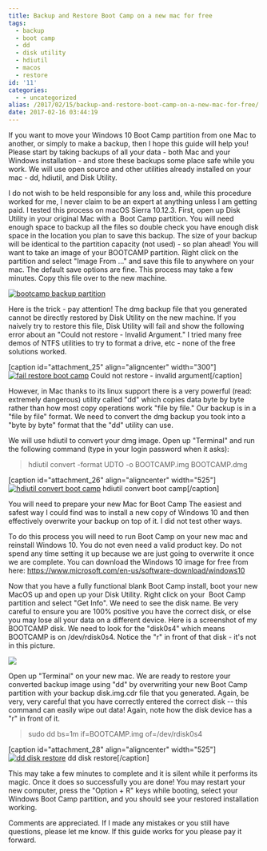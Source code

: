 ```yaml
---
title: Backup and Restore Boot Camp on a new mac for free
tags:
  - backup
  - boot camp
  - dd
  - disk utility
  - hdiutil
  - macos
  - restore
id: '11'
categories:
  - - uncategorized
alias: /2017/02/15/backup-and-restore-boot-camp-on-a-new-mac-for-free/
date: 2017-02-16 03:44:19
---
```


If you want to move your Windows 10 Boot Camp partition from one Mac to another, or simply to make a backup, then I hope this guide will help you! Please start by taking backups of all your data - both Mac and your Windows installation - and store these backups some place safe while you work. We will use open source and other utilities already installed on your mac - dd, hdiutil, and Disk Utility.
<!-- more -->
I do not wish to be held responsible for any loss and, while this procedure worked for me, I never claim to be an expert at anything unless I am getting paid. I tested this process on macOS Sierra 10.12.3. First, open up Disk Utility in your original Mac with a  Boot Camp partition. You will need enough space to backup all the files so double check you have enough disk space in the location you plan to save this backup. The size of your backup will be identical to the partition capacity (not used) - so plan ahead! You will want to take an image of your BOOTCAMP partition. Right click on the partition and select "Image From ..." and save this file to anywhere on your mac. The default save options are fine. This process may take a few minutes. Copy this file over to the new machine.

[![bootcamp backup partition](http://www.benchodroff.com/wp-content/uploads/2017/02/bootcamp-1024x512.png)](http://www.benchodroff.com/wp-content/uploads/2017/02/bootcamp.png)

Here is the trick - pay attention! The dmg backup file that you generated cannot be directly restored by Disk Utility on the new machine. If you naively try to restore this file, Disk Utility will fail and show the following error about an "Could not restore - Invalid Argument." I tried many free demos of NTFS utilities to try to format a drive, etc - none of the free solutions worked.

\[caption id="attachment\_25" align="aligncenter" width="300"\][![fail restore boot camp](http://www.benchodroff.com/wp-content/uploads/2017/02/failrestorebootcamp-300x246.png)](http://www.benchodroff.com/wp-content/uploads/2017/02/failrestorebootcamp.png) Could not restore - invalid argument\[/caption\]

However, in Mac thanks to its linux support there is a very powerful (read: extremely dangerous) utility called "dd" which copies data byte by byte rather than how most copy operations work "file by file." Our backup is in a "file by file" format. We need to convert the dmg backup you took into a "byte by byte" format that the "dd" utility can use.

We will use hdiutil to convert your dmg image. Open up "Terminal" and run the following command (type in your login password when it asks):

> hdiutil convert -format UDTO -o BOOTCAMP.img BOOTCAMP.dmg

\[caption id="attachment\_26" align="aligncenter" width="525"\][![hdiutil convert boot camp](http://www.benchodroff.com/wp-content/uploads/2017/02/hdiutil-1024x176.png)](http://www.benchodroff.com/wp-content/uploads/2017/02/hdiutil.png) hdiutil convert boot camp\[/caption\]

You will need to prepare your new Mac for Boot Camp The easiest and safest way I could find was to install a new copy of Windows 10 and then effectively overwrite your backup on top of it. I did not test other ways.

To do this process you will need to run Boot Camp on your new mac and reinstall Windows 10. You do not even need a valid product key. Do not spend any time setting it up because we are just going to overwrite it once we are complete. You can download the Windows 10 image for free from here: https://www.microsoft.com/en-us/software-download/windows10

Now that you have a fully functional blank Boot Camp install, boot your new MacOS up and open up your Disk Utility. Right click on your  Boot Camp partition and select "Get Info". We need to see the disk name. Be very careful to ensure you are 100% positive you have the correct disk, or else you may lose all your data on a different device. Here is a screenshot of my BOOTCAMP disk. We need to look for the "disk0s4" which means BOOTCAMP is on /dev/rdisk0s4. Notice the "r" in front of that disk - it's not in this picture.

[![](http://www.benchodroff.com/wp-content/uploads/2017/02/disk-300x180.png)](http://www.benchodroff.com/wp-content/uploads/2017/02/disk.png)

Open up "Terminal" on your new mac. We are ready to restore your converted backup image using "dd" by overwriting your new Boot Camp partition with your backup disk.img.cdr file that you generated. Again, be very, very careful that you have correctly entered the correct disk -- this command can easily wipe out data! Again, note how the disk device has a "r" in front of it.

> sudo dd bs=1m if=BOOTCAMP.img of=/dev/rdisk0s4

\[caption id="attachment\_28" align="aligncenter" width="525"\][![dd disk restore](http://www.benchodroff.com/wp-content/uploads/2017/02/diskrestore-1024x109.png)](http://www.benchodroff.com/wp-content/uploads/2017/02/diskrestore.png) dd disk restore\[/caption\]

This may take a few minutes to complete and it is silent while it performs its magic. Once it does so successfully you are done! You may restart your new computer, press the "Option + R" keys while booting, select your Windows Boot Camp partition, and you should see your restored installation working.

Comments are appreciated. If I made any mistakes or you still have questions, please let me know. If this guide works for you please pay it forward.